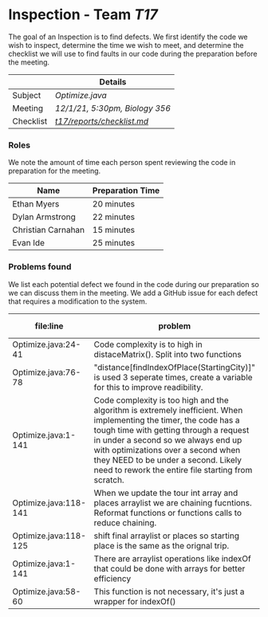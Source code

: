 # Inspection - Team *T17* 

The goal of an Inspection is to find defects.
We first identify the code we wish to inspect, determine the time we wish to meet, and determine the checklist we will use to find faults in our code during the preparation before the meeting.

|  | Details |
| ----- | ----- |
| Subject | *Optimize.java* |
| Meeting | *12/1/21, 5:30pm, Biology 356* |
| Checklist | [*t17/reports/checklist.md*](https://github.com/CSU-CS-314-Fall-2021/t17/blob/main/reports/checklist.md) |

### Roles

We note the amount of time each person spent reviewing the code in preparation for the meeting.

| Name | Preparation Time |
| ---- | ---- |
| Ethan Myers | 20 minutes |
| Dylan Armstrong | 22 minutes |
| Christian Carnahan | 15 minutes |
| Evan Ide | 25 minutes |



### Problems found

We list each potential defect we found in the code during our preparation so we can discuss them in the meeting.
We add a GitHub issue for each defect that requires a modification to the system.

| file:line | problem | hi/med/low | who found | github#  |
| --- | --- | :---: | :---: | --- |
| Optimize.java:24-41| Code complexity is to high in distaceMatrix(). Split into two functions | med | Ethan Myers | #849 | 
| Optimize.java:76-78 | "distance[findIndexOfPlace(StartingCity)]" is used 3 seperate times, create a variable for this to improve readibility. | low | Dylan | N/A |
| Optimize.java:1-141| Code complexity is too high and the algorithm is extremely inefficient. When implementing the timer, the code has a tough time with getting through a request in under a second so we always end up with optimizations over a second when they NEED to be under a second. Likely need to rework the entire file starting from scratch. | HIGH | Christian Carnahan | N/A |
| Optimize.java:118-141| When we update the tour int array and places arraylist we are chaining fucntions. Reformat functions or functions calls to reduce chaining. | low | Ethan Myers | #859 | 
| Optimize.java:118-125| shift final arraylist or places so starting place is the same as the orignal trip. | med | Ethan Myers | #860 |
| Optimize.java:1-141 | There are arraylist operations like indexOf that could be done with arrays for better efficiency | high | Evan |
| Optimize.java:58-60 | This function is not necessary, it's just a wrapper for indexOf() | med | Evan |


